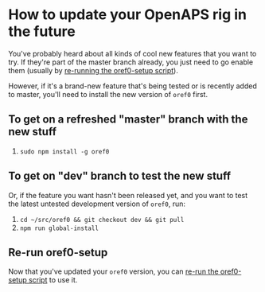 # How to update your OpenAPS rig in the future

You've probably heard about all kinds of cool new features that you want to try. If they're part of the master branch already, you just need to go enable them (usually by [re-running the oref0-setup script](oref0-setup.md#re-running-the-setup-script)). 

However, if it's a brand-new feature that's being tested or is recently added to master, you'll need to install the new version of `oref0` first.

## To get on a refreshed "master" branch with the new stuff

1. `sudo npm install -g oref0`

## To get on "dev" branch to test the new stuff

Or, if the feature you want hasn't been released yet, and you want to test the latest untested development version of `oref0`, run:

1. `cd ~/src/oref0 && git checkout dev && git pull`
2. `npm run global-install`

## Re-run oref0-setup

Now that you've updated your `oref0` version, you can [re-run the oref0-setup script](oref0-setup.md#re-running-the-setup-script) to use it.
